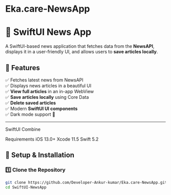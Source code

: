 # Eka.care-NewsApp
# 📰 SwiftUI News App

A SwiftUI-based news application that fetches data from the **NewsAPI**, displays it in a user-friendly UI, and allows users to **save articles locally**.

## 📌 Features
✅ Fetches latest news from NewsAPI  
✅ Displays news articles in a beautiful UI  
✅ **View full articles** in an in-app WebView  
✅ **Save articles locally** using Core Data  
✅ **Delete saved articles**  
✅ Modern **SwiftUI UI components**  
✅ Dark mode support 🌙  

---

 SwiftUI
 Combine
 
Requirements
iOS 13.0+
Xcode 11.5
Swift 5.2

## 🚀 Setup & Installation

### **1️⃣ Clone the Repository**
```sh
git clone https://github.com/Developer-Ankur-kumar/Eka.care-NewsApp.git
cd SwiftUI-NewsApp
